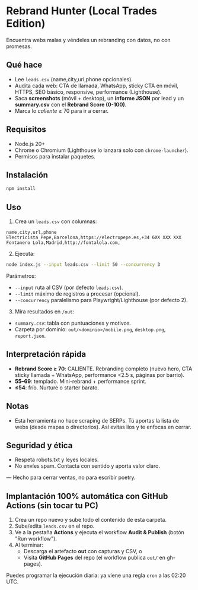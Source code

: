 # Rebrand Hunter (Local Trades Edition)

Encuentra webs malas y véndeles un rebranding con datos, no con promesas.

## Qué hace
- Lee `leads.csv` (name,city,url,phone opcionales).
- Audita cada web: CTA de llamada, WhatsApp, sticky CTA en móvil, HTTPS, SEO básico, responsive, performance (Lighthouse).
- Saca **screenshots** (móvil + desktop), un **informe JSON** por lead y un **summary.csv** con el **Rebrand Score (0-100)**.
- Marca lo _caliente_ ≥ 70 para ir a cerrar.

## Requisitos
- Node.js 20+
- Chrome o Chromium (Lighthouse lo lanzará solo con `chrome-launcher`).
- Permisos para instalar paquetes.

## Instalación
```bash
npm install
```

## Uso
1) Crea un `leads.csv` con columnas:
```
name,city,url,phone
Electricista Pepe,Barcelona,https://electropepe.es,+34 6XX XXX XXX
Fontanero Lola,Madrid,http://fontalola.com,
```
2) Ejecuta:
```bash
node index.js --input leads.csv --limit 50 --concurrency 3
```
Parámetros:
- `--input` ruta al CSV (por defecto `leads.csv`).
- `--limit` máximo de registros a procesar (opcional).
- `--concurrency` paralelismo para Playwright/Lighthouse (por defecto 2).

3) Mira resultados en `/out`:
- `summary.csv`: tabla con puntuaciones y motivos.
- Carpeta por dominio: `out/<dominio>/mobile.png`, `desktop.png`, `report.json`.

## Interpretación rápida
- **Rebrand Score ≥ 70**: CALIENTE. Rebranding completo (nuevo hero, CTA sticky llamada + WhatsApp, performance <2.5 s, páginas por barrio).
- **55–69**: templado. Mini-rebrand + performance sprint.
- **≤54**: frío. Nurture o starter barato.

## Notas
- Esta herramienta no hace scraping de SERPs. Tú aportas la lista de webs (desde mapas o directorios). Así evitas líos y te enfocas en cerrar.

## Seguridad y ética
- Respeta robots.txt y leyes locales.
- No envíes spam. Contacta con sentido y aporta valor claro.

— Hecho para cerrar ventas, no para escribir poetry.


## Implantación 100% automática con GitHub Actions (sin tocar tu PC)
1) Crea un repo nuevo y sube todo el contenido de esta carpeta.
2) Sube/edita `leads.csv` en el repo.
3) Ve a la pestaña **Actions** y ejecuta el workflow **Audit & Publish** (botón "Run workflow").
4) Al terminar:
   - Descarga el artefacto **out** con capturas y CSV, o
   - Visita **GitHub Pages** del repo (el workflow publica `out/` en gh-pages).

Puedes programar la ejecución diaria: ya viene una regla `cron` a las 02:20 UTC.
